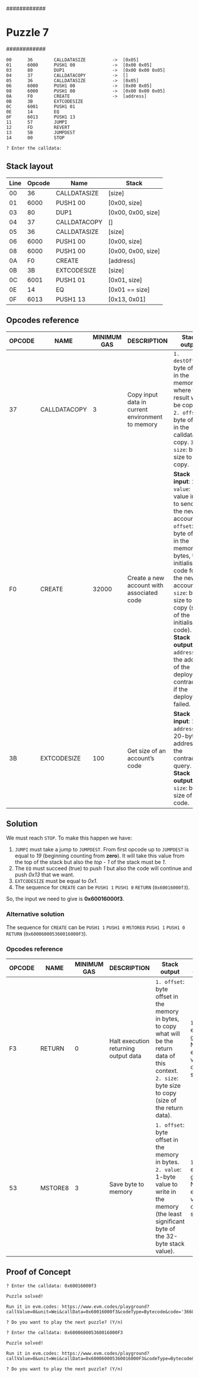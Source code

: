 ############
# Puzzle 7 #
############

```
00      36        CALLDATASIZE          ->  [0x05]
01      6000      PUSH1 00              ->  [0x00 0x05]
03      80        DUP1                  ->  [0x00 0x00 0x05]
04      37        CALLDATACOPY          ->  []
05      36        CALLDATASIZE          ->  [0x05]
06      6000      PUSH1 00              ->  [0x00 0x05]
08      6000      PUSH1 00              ->  [0x00 0x00 0x05]
0A      F0        CREATE                ->  [address]
0B      3B        EXTCODESIZE
0C      6001      PUSH1 01
0E      14        EQ
0F      6013      PUSH1 13
11      57        JUMPI
12      FD        REVERT
13      5B        JUMPDEST
14      00        STOP

? Enter the calldata: 
```

## Stack layout

| Line | Opcode | Name         | Stack              |
| ---- | ------ | ------------ | ------------------ |
| 00   | 36     | CALLDATASIZE | [size]             |
| 01   | 6000   | PUSH1 00     | [0x00, size]       |
| 03   | 80     | DUP1         | [0x00, 0x00, size] |
| 04   | 37     | CALLDATACOPY | []                 |
| 05   | 36     | CALLDATASIZE | [size]             |
| 06   | 6000   | PUSH1 00     | [0x00, size]       |
| 08   | 6000   | PUSH1 00     | [0x00, 0x00, size] |
| 0A   | F0     | CREATE       | [address]          |
| 0B   | 3B     | EXTCODESIZE  | [size]             |
| 0C   | 6001   | PUSH1 01     | [0x01, size]       |
| 0E   | 14     | EQ           | [0x01 == size]     |
| 0F   | 6013   | PUSH1 13     | [0x13, 0x01]       |

## Opcodes reference 

| OPCODE | NAME         | MINIMUM GAS | DESCRIPTION                                      | Stack output                                                                                                                                                                                                                                                                                                                         | Error cases                                                                                                                               |
| ------ | ------------ | ----------- | ------------------------------------------------ | ------------------------------------------------------------------------------------------------------------------------------------------------------------------------------------------------------------------------------------------------------------------------------------------------------------------------------------ | ----------------------------------------------------------------------------------------------------------------------------------------- |
| 37     | CALLDATACOPY | 3           | Copy input data in current environment to memory | `1. destOffset`: byte offset in the memory where the result will be copied. `2. offset`: byte offset in the calldata to copy. `3. size`: byte size to copy.                                                                                                                                                                          | `1.` Not enough gas. `2.` Not enough values on the stack.                                                                                 |
| F0     | CREATE       | 32000       | Create a new account with associated code        | **Stack input**: `1. value`: value in wei to send to the new account. `2. offset`: byte offset in the memory in bytes, the initialisation code for the new account. `3. size`: byte size to copy (size of the initialisation code). - **Stack output**: `address`: the address of the deployed contract, 0 if the deployment failed. | `1.` Not enough gas. `2.` Not enough values on the stack. `3.` The current execution context is from a STATICCALL (since Byzantium fork). |
| 3B     | EXTCODESIZE  | 100         | Get size of an account’s code                    | **Stack input**: `1. address`: 20-byte address of the contract to query. - **Stack output**: `size`: byte size of the code.                                                                                                                                                                                                          | `1.` Not enough gas. `2.` Not enough values on the stack.                                                                                 |

## Solution

We must reach `STOP`. To make this happen we have:
1.  `JUMPI` must take a jump to `JUMPDEST`. From first opcode up to `JUMPDEST` is equal to *19* (beginning counting from **zero**). It will take this value from the top of the stack but also the *top - 1* of the stack must be *1*.
2.  The `EQ` must succeed (true) to push *1* but also the code will continue and push *0x13* that we want.
3.  `EXTCODESIZE` must be equal to *0x1*.
4.  The sequence for `CREATE` can be `PUSH1 1` `PUSH1 0` `RETURN` (`0x60016000f3`).

So, the input we need to give is **0x60016000f3**.

### Alternative solution

The sequence for `CREATE` can be `PUSH1 1` `PUSH1 0` `MSTORE8` `PUSH1 1` `PUSH1 0` `RETURN` (`0x600060005360016000F3`).

### Opcodes reference 

| OPCODE | NAME   | MINIMUM GAS | DESCRIPTION                          | Stack output                                                                                                                                                   | Error cases                                               |
| ------ | ------ | ----------- | ------------------------------------ | -------------------------------------------------------------------------------------------------------------------------------------------------------------- | --------------------------------------------------------- |
| F3     | RETURN | 0           | Halt execution returning output data | `1. offset`: byte offset in the memory in bytes, to copy what will be the return data of this context. `2. size`: byte size to copy (size of the return data). | `1.` Not enough gas. `2.` Not enough values on the stack. |
| 53     | MSTORE8 | 3           | Save byte to memory | `1. offset`: byte offset in the memory in bytes. `2. value`: 1-byte value to write in the memory (the least significant byte of the 32-byte stack value). | `1.` Not enough gas. `2.` Not enough values on the stack. |

## Proof of Concept

```
? Enter the calldata: 0x60016000f3

Puzzle solved!

Run it in evm.codes: https://www.evm.codes/playground?callValue=0&unit=Wei&callData=0x60016000f3&codeType=Bytecode&code='36600080373660006000F03B600114601357FD5B00'_

? Do you want to play the next puzzle? (Y/n) 

```

```
? Enter the calldata: 0x600060005360016000F3

Puzzle solved!

Run it in evm.codes: https://www.evm.codes/playground?callValue=0&unit=Wei&callData=0x600060005360016000F3&codeType=Bytecode&code='36600080373660006000F03B600114601357FD5B00'_

? Do you want to play the next puzzle? (Y/n) 

```